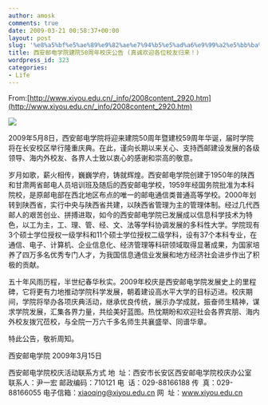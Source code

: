 ```yaml
---
author: amosk
comments: true
date: 2009-03-21 00:58:37+00:00
layout: post
slug: '%e8%a5%bf%e5%ae%89%e9%82%ae%e7%94%b5%e5%ad%a6%e9%99%a2%e5%bb%ba%e9%99%a250%e5%91%a8%e5%b9%b4%e6%a0%a1%e5%ba%86%e5%85%ac%e5%91%8a'
title: 西安邮电学院建院50周年校庆公告 (真诚欢迎各位校友归来！)
wordpress_id: 323
categories:
- Life
---
```


From:[http://www.xiyou.edu.cn/_info/2008content_2920.htm](http://www.xiyou.edu.cn/_info/2008content_2920.htm)


![](http://www.xiyou.edu.cn/_imglib/xiaoqingfangan1.jpg)


2009年5月8日，西安邮电学院将迎来建院50周年暨建校59周年华诞，届时学院将在长安校区举行隆重庆典。在此，谨向长期以来关心、支持西邮建设发展的各级领导、海内外校友、各界人士致以衷心的感谢和崇高的敬意。

岁月如歌，薪火相传，巍巍学府，铸就辉煌。西安邮电学院创建于1950年的陕西和甘肃两省邮电人员培训班及随后的西安邮电学校，1959年经国务院批准为本科院校，是原邮电部在西北地区布点的唯一的邮电通信类普通高等学校。2000年划转到陕西省，实行中央与陕西省共建，以陕西省管理为主的管理体制。经过几代西邮人的艰苦创业、拼搏进取，如今的西安邮电学院已发展成以信息科学技术为特色，以工为主，工、理、管、经、文、法等学科协调发展的多科性大学。学院现有3个硕士学位授权一级学科和11个硕士学位授权二级学科，设有37个本科专业，在通信、电子、计算机、企业信息化、经济管理等科研领域取得显著成果，为国家培养了四万多名优秀专门人才，为我国信息通信业发展和地方经济社会进步作出了积极的贡献。

五十年风雨历程，半世纪春华秋实。2009年校庆是西安邮电学院发展史上的里程碑，它将更有力地推动学院科学发展，朝着建设高水平大学的目标迈进。校庆期间，学院将举办各项庆典活动，继承优良传统，展示办学成就，振奋师生精神，谋求学院发展，汇集各界力量，共绘美好蓝图。热忱期盼和欢迎社会各界宾朋、海内外校友拨冗莅校，与全院一万六千多名师生共襄盛举、同谱华章。

特此公告，敬祈周知。

西安邮电学院
2009年3月15日

西安邮电学院校庆活动联系方式
地  址：西安市长安区西安邮电学院校庆办公室
联系人：尹一宏
邮政编码：710121
电  话：029-88166188
传  真：029-88166055
电子信箱：xiaoqing@xiyou.edu.cn
网  址：www.xiyou.edu.cn
